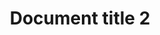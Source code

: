 ---
title: Document title 2
order_number: 2
category: landingpage
description: One-line description of the document an abundance of dummy texts
link: /assets/images/sample2.pdf
anchor: Download
layout: page
---